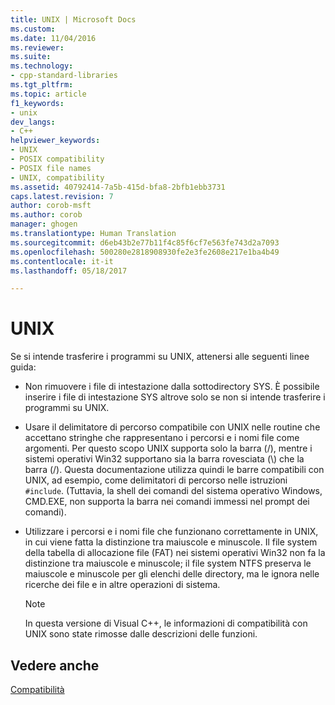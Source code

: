 ```yaml
---
title: UNIX | Microsoft Docs
ms.custom: 
ms.date: 11/04/2016
ms.reviewer: 
ms.suite: 
ms.technology:
- cpp-standard-libraries
ms.tgt_pltfrm: 
ms.topic: article
f1_keywords:
- unix
dev_langs:
- C++
helpviewer_keywords:
- UNIX
- POSIX compatibility
- POSIX file names
- UNIX, compatibility
ms.assetid: 40792414-7a5b-415d-bfa8-2bfb1ebb3731
caps.latest.revision: 7
author: corob-msft
ms.author: corob
manager: ghogen
ms.translationtype: Human Translation
ms.sourcegitcommit: d6eb43b2e77b11f4c85f6cf7e563fe743d2a7093
ms.openlocfilehash: 500280e2818908930fe2e3fe2608e217e1ba4b49
ms.contentlocale: it-it
ms.lasthandoff: 05/18/2017

---
```

# <a name="unix"></a>UNIX
Se si intende trasferire i programmi su UNIX, attenersi alle seguenti linee guida:  
  
-   Non rimuovere i file di intestazione dalla sottodirectory SYS. È possibile inserire i file di intestazione SYS altrove solo se non si intende trasferire i programmi su UNIX.  
  
-   Usare il delimitatore di percorso compatibile con UNIX nelle routine che accettano stringhe che rappresentano i percorsi e i nomi file come argomenti. Per questo scopo UNIX supporta solo la barra (/), mentre i sistemi operativi Win32 supportano sia la barra rovesciata (\\) che la barra (/). Questa documentazione utilizza quindi le barre compatibili con UNIX, ad esempio, come delimitatori di percorso nelle istruzioni `#include`. (Tuttavia, la shell dei comandi del sistema operativo Windows, CMD.EXE, non supporta la barra nei comandi immessi nel prompt dei comandi).  
  
-   Utilizzare i percorsi e i nomi file che funzionano correttamente in UNIX, in cui viene fatta la distinzione tra maiuscole e minuscole. Il file system della tabella di allocazione file (FAT) nei sistemi operativi Win32 non fa la distinzione tra maiuscole e minuscole; il file system NTFS preserva le maiuscole e minuscole per gli elenchi delle directory, ma le ignora nelle ricerche dei file e in altre operazioni di sistema.  
  
    > [!NOTE]
    >  In questa versione di Visual C++, le informazioni di compatibilità con UNIX sono state rimosse dalle descrizioni delle funzioni.  
  
## <a name="see-also"></a>Vedere anche  
 [Compatibilità](../c-runtime-library/compatibility.md)
